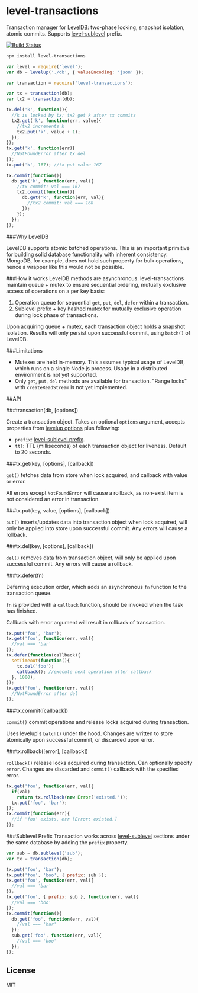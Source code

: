 # level-transactions

Transaction manager for [LevelDB](https://github.com/rvagg/node-levelup): 
two-phase locking, snapshot isolation, atomic commits. Supports [level-sublevel](https://github.com/dominictarr/level-sublevel) prefix.

[![Build Status](https://travis-ci.org/cshum/level-transactions.svg?branch=master)](https://travis-ci.org/cshum/level-transactions)

```bash
npm install level-transactions
```

```js
var level = require('level');
var db = levelup('./db', { valueEncoding: 'json' });

var transaction = require('level-transactions');

var tx = transaction(db);
var tx2 = transaction(db);

tx.del('k', function(){
  //k is locked by tx; tx2 get k after tx commits
  tx2.get('k', function(err, value){
    //tx2 increments k
    tx2.put('k', value + 1);
  });
});
tx.get('k', function(err){
  //NotFoundError after tx del
});
tx.put('k', 167); //tx put value 167

tx.commit(function(){
  db.get('k', function(err, val){
    //tx commit: val === 167
    tx2.commit(function(){
      db.get('k', function(err, val){
        //tx2 commit: val === 168
      });
    });
  });
});

```

###Why LevelDB

LevelDB supports atomic batched operations. This is an important primitive for building solid database functionality with inherent consistency.
MongoDB, for example, does not hold such property for bulk operations, hence a wrapper like this would not be possible.

###How it works
LevelDB methods are asynchronous.
level-transactions maintain queue + mutex to ensure sequential ordering, mutually exclusive access of operations on a per key basis:

1. Operation queue for sequential `get`, `put`, `del`, `defer` within a transaction.
2. Sublevel prefix + key hashed mutex for mutually exclusive operation during lock phase of transactions.

Upon acquiring queue + mutex, each transaction object holds a snapshot isolation. Results will only persist upon successful commit, using `batch()` of LevelDB.

###Limitations
* Mutexes are held in-memory. This assumes typical usage of LevelDB, which runs on a single Node.js process. Usage in a distributed environment is not yet supported.
* Only `get`, `put`, `del` methods are available for transaction. "Range locks" with `createReadStream` is not yet implemented.

##API

###transaction(db, [options])

Create a transaction object. Takes an optional `options` argument, accepts properties from [levelup options](https://github.com/rvagg/node-levelup#options) plus following:
* `prefix`: [level-sublevel prefix](https://github.com/dominictarr/level-sublevel#hooks-example).
* `ttl`: TTL (milliseconds) of each transaction object for liveness. Default to 20 seconds.

###tx.get(key, [options], [callback])

`get()` fetches data from store when lock acquired, 
and callback with value or error.

All errors except `NotFoundError` will cause a rollback, as non-exist item is not considered an error in transaction.

###tx.put(key, value, [options], [callback])

`put()` inserts/updates data into transaction object when lock acquired, 
will only be applied into store upon successful commit. 
Any errors will cause a rollback.

###tx.del(key, [options], [callback])

`del()` removes data from transaction object, 
will only be applied upon successful commit. 
Any errors will cause a rollback.

###tx.defer(fn)

Deferring execution order,
which adds an asynchronous `fn` function to the transaction queue. 

`fn` is provided with a `callback` function, should be invoked when the task has finished.

Callback with error argument will result in rollback of transaction.

```js
tx.put('foo', 'bar');
tx.get('foo', function(err, val){
  //val === 'bar'
});
tx.defer(function(callback){
  setTimeout(function(){
    tx.del('foo');
    callback(); //execute next operation after callback
  }, 1000);
});
tx.get('foo', function(err, val){
  //NotFoundError after del
});
```

###tx.commit([callback])

`commit()` commit operations and release locks acquired during transaction.

Uses levelup's `batch()` under the hood.
Changes are written to store atomically upon successful commit, or discarded upon error.


###tx.rollback([error], [callback])

`rollback()` release locks acquired during transaction. Can optionally specify `error`.
Changes are discarded and `commit()` callback with the specified error.

```js
tx.get('foo', function(err, val){
  if(val)
    return tx.rollback(new Error('existed.'));
  tx.put('foo', 'bar');
});
tx.commit(function(err){
  //if 'foo' exists, err [Error: existed.]
});

```

###Sublevel Prefix
Transaction works across [level-sublevel](https://github.com/dominictarr/level-sublevel) sections under the same database by adding the `prefix` property.
```js
var sub = db.sublevel('sub');
var tx = transaction(db);

tx.put('foo', 'bar');
tx.put('foo', 'boo', { prefix: sub });
tx.get('foo', function(err, val){
  //val === 'bar'
});
tx.get('foo', { prefix: sub }, function(err, val){
  //val === 'boo'
});
tx.commit(function(){
  db.get('foo', function(err, val){
    //val === 'bar'
  });
  sub.get('foo', function(err, val){
    //val === 'boo'
  });
});
```


## License

MIT
